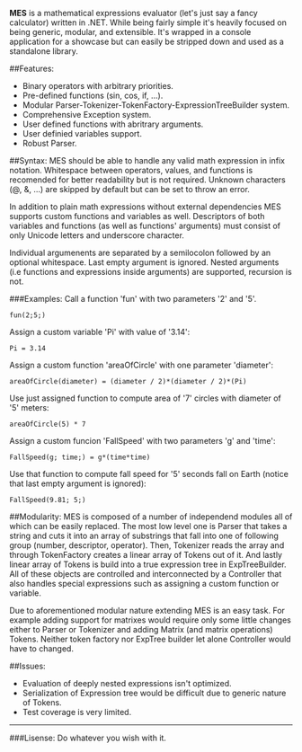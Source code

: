 __MES__ is a mathematical expressions evaluator (let's just say a fancy calculator) written in .NET. While being fairly simple it's heavily focused on being generic, modular, and extensible. It's wrapped in a console application for a showcase but can easily be stripped down and used as a standalone library. 

##Features:
* Binary operators with arbitrary priorities.
* Pre-defined functions (sin, cos, if, ...).
* Modular Parser-Tokenizer-TokenFactory-ExpressionTreeBuilder system.
* Comprehensive Exception system.
* User defined functions with abritrary arguments.
* User definied variables support.
* Robust Parser.

##Syntax:
MES should be able to handle any valid math expression in infix notation. Whitespace between operators, values, and functions is recomended for better readability but is not required. Unknown characters (@, &, ...) are skipped by default but can be set to throw an error.

In addition to plain math expressions without external dependencies MES supports custom functions and variables as well. Descriptors of both variables and functions (as well as functions' arguments) must consist of only Unicode letters and underscore character. 

Individual argumenents are separated by a semilocolon followed by an optional whitespace. Last empty argument is ignored. Nested arguments (i.e functions and expressions inside arguments) are supported, recursion is not.

###Examples:
Call a function 'fun' with two parameters '2' and '5'.
```
fun(2;5;)
```

Assign a custom variable 'Pi' with value of '3.14':
```
Pi = 3.14
```

Assign a custom function 'areaOfCircle' with one parameter 'diameter':
```
areaOfCircle(diameter) = (diameter / 2)*(diameter / 2)*(Pi)
```

Use just assigned function to compute area of '7' circles with diameter of '5' meters:
```
areaOfCircle(5) * 7
```

Assign a custom funcion 'FallSpeed' with two parameters 'g' and 'time':
```
FallSpeed(g; time;) = g*(time*time)
```

Use that function to compute fall speed for '5' seconds fall on Earth (notice that last empty argument is ignored):
```
FallSpeed(9.81; 5;)
```

##Modularity:
MES is composed of a number of independend modules all of which can be easily replaced. The most low level one is Parser that takes a string and cuts it into an array of substrings that fall into one of following group (number, descriptor, operator). Then, Tokenizer reads the array and through TokenFactory creates a linear array of Tokens out of it. And lastly linear array of Tokens is build into a true expression tree in ExpTreeBuilder. All of these objects are controlled and interconnected by a Controller that also handles special expressions such as assigning a custom function or variable.

Due to aforementioned modular nature extending MES is an easy task. For example adding support for matrixes would require only some little changes either to Parser or Tokenizer and adding Matrix (and matrix operations) Tokens. Neither token factory nor ExpTree builder let alone Controller would have to changed. 

##Issues:
* Evaluation of deeply nested expressions isn't optimized.
* Serialization of Expression tree would be difficult due to generic nature of Tokens.
* Test coverage is very limited.

----
###Lisense:
Do whatever you wish with it.
